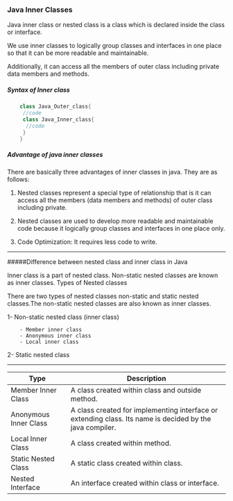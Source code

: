 ### Java Inner Classes

Java inner class or nested class is a class which is declared inside the class or interface.

We use inner classes to logically group classes and interfaces in one place so that it can be more readable and maintainable.

Additionally, it can access all the members of outer class including private data members and methods.

##### Syntax of Inner class

```java
    class Java_Outer_class{  
     //code  
     class Java_Inner_class{  
      //code  
     }  
    }  
```

##### Advantage of java inner classes

There are basically three advantages of inner classes in java. They are as follows:

1) Nested classes represent a special type of relationship that is it can access all the members (data members and methods) of outer class including private.

2) Nested classes are used to develop more readable and maintainable code because it logically group classes and interfaces in one place only.

3) Code Optimization: It requires less code to write.

-------------

#####Difference between nested class and inner class in Java

Inner class is a part of nested class. Non-static nested classes are known as inner classes.
Types of Nested classes

There are two types of nested classes non-static and static nested classes.The non-static nested classes are also known as inner classes.

  1- Non-static nested class (inner class)
  
        - Member inner class
        - Anonymous inner class
        - Local inner class
   2- Static nested class


----------

|Type|	Description|
|-----|-------|
|Member Inner Class	|A class created within class and outside method.|
|Anonymous Inner Class|	A class created for implementing interface or extending class. Its name is decided by the java compiler.|
|Local Inner Class	|A class created within method.|
|Static Nested Class|	A static class created within class.|
|Nested Interface	|An interface created within class or interface.|


